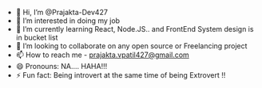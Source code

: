 - 👋 Hi, I’m @Prajakta-Dev427
- 👀 I’m interested in doing my job
- 🌱 I’m currently learning React, Node.JS.. and FrontEnd System design is in bucket list
- 💞️ I’m looking to collaborate on any open source or Freelancing project
- 📫 How to reach me - prajakta.vpatil427@gmail.com
- 😄 Pronouns: NA.... HAHA!!!
- ⚡ Fun fact: Being introvert at the same time of being Extrovert !!

<!---
Prajakta-Dev427/Prajakta-Dev427 is a ✨ special ✨ repository because its `README.md` (this file) appears on your GitHub profile.
You can click the Preview link to take a look at your changes.
--->
